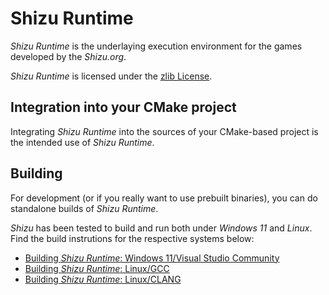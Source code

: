 # Shizu Runtime
*Shizu Runtime* is the underlaying execution environment for the games developed by the *Shizu.org*.

*Shizu Runtime* is licensed under the [zlib License](LICENSE).

## Integration into your CMake project
Integrating *Shizu Runtime* into the sources of your CMake-based project is the intended use of *Shizu Runtime*.

## Building
For development (or if you really want to use prebuilt binaries), you can do standalone builds of *Shizu Runtime*.

*Shizu* has been tested to build and run both under *Windows 11* and *Linux*.
Find the build instrutions for the respective systems below:
- [Building *Shizu Runtime*: Windows 11/Visual Studio Community](documentation/building-under-windows-11-visual-studio-community-2022.md)
- [Building *Shizu Runtime*: Linux/GCC](documentation/building-under-linux-gcc.md)
- [Building *Shizu Runtime*: Linux/CLANG](documentation/building-under-linux-clang.md)
